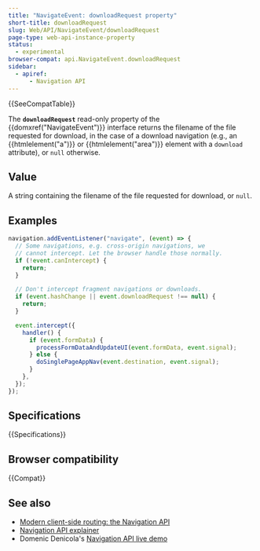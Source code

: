 ```yaml
---
title: "NavigateEvent: downloadRequest property"
short-title: downloadRequest
slug: Web/API/NavigateEvent/downloadRequest
page-type: web-api-instance-property
status:
  - experimental
browser-compat: api.NavigateEvent.downloadRequest
sidebar:
  - apiref:
      - Navigation API
---
```


{{SeeCompatTable}}

The **`downloadRequest`** read-only property of the
{{domxref("NavigateEvent")}} interface returns the filename of the file requested for download, in the case of a download navigation (e.g., an {{htmlelement("a")}} or {{htmlelement("area")}} element with a `download` attribute), or `null` otherwise.

## Value

A string containing the filename of the file requested for download, or `null`.

## Examples

```js
navigation.addEventListener("navigate", (event) => {
  // Some navigations, e.g. cross-origin navigations, we
  // cannot intercept. Let the browser handle those normally.
  if (!event.canIntercept) {
    return;
  }

  // Don't intercept fragment navigations or downloads.
  if (event.hashChange || event.downloadRequest !== null) {
    return;
  }

  event.intercept({
    handler() {
      if (event.formData) {
        processFormDataAndUpdateUI(event.formData, event.signal);
      } else {
        doSinglePageAppNav(event.destination, event.signal);
      }
    },
  });
});
```

## Specifications

{{Specifications}}

## Browser compatibility

{{Compat}}

## See also

- [Modern client-side routing: the Navigation API](https://developer.chrome.com/docs/web-platform/navigation-api/)
- [Navigation API explainer](https://github.com/WICG/navigation-api/blob/main/README.md)
- Domenic Denicola's [Navigation API live demo](https://gigantic-honored-octagon.glitch.me/)
